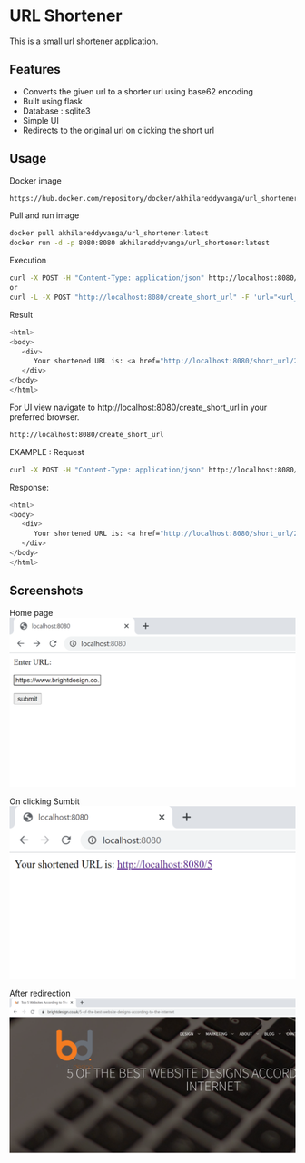 # URL Shortener

This is a small url shortener application.

## Features

- Converts the given url to a shorter url using base62 encoding 
- Built using flask
- Database : sqlite3
- Simple UI
- Redirects to the original url on clicking the short url

## Usage
Docker image

```sh
https://hub.docker.com/repository/docker/akhilareddyvanga/url_shortener
```

Pull and run image

```sh
docker pull akhilareddyvanga/url_shortener:latest
docker run -d -p 8080:8080 akhilareddyvanga/url_shortener:latest
```

Execution
```sh
curl -X POST -H "Content-Type: application/json" http://localhost:8080/create_short_url -d '{"url": <url_to_shorten>}'
or
curl -L -X POST "http://localhost:8080/create_short_url" -F 'url="<url_to_shorten>"'
```
Result
```sh
<html>
<body>
   <div>
      Your shortened URL is: <a href="http://localhost:8080/short_url/2"> http://localhost:8080/short_url/2</a>
   </div>
</body>
</html>

```
For UI view navigate to http://localhost:8080/create_short_url in your preferred browser.

```sh
http://localhost:8080/create_short_url
```
EXAMPLE :
Request
```sh
curl -X POST -H "Content-Type: application/json" http://localhost:8080/create_short_url -d '{"url": "google.com"}'
```
Response:
```sh
<html>
<body>
   <div>
      Your shortened URL is: <a href="http://localhost:8080/short_url/2"> http://localhost:8080/short_url/2</a>
   </div>
</body>
</html>

```
## Screenshots
Home page
![Screenshot](Screenshots/1.PNG)

On clicking Sumbit
![Screenshot](Screenshots/2.PNG)

After redirection
![Screenshot](Screenshots/3.PNG)





